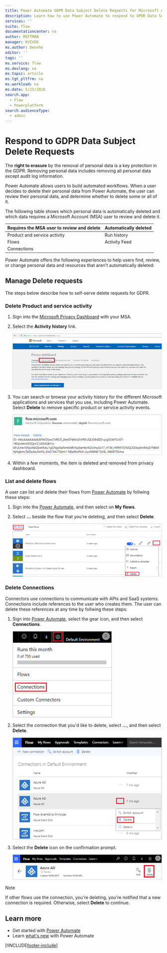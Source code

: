 ```yaml
---
title: Power Automate GDPR Data Subject Delete Requests for Microsoft Accounts (MSA) | Microsoft Docs
description: Learn how to use Power Automate to respond to GPDR Data Subject Delete Requests for Microsoft Accounts.
services: ''
suite: flow
documentationcenter: na
author: MSFTMAN
manager: KVIVEK
ms.author: Deonhe
editor: ''
tags: ''
ms.service: flow
ms.devlang: na
ms.topic: article
ms.tgt_pltfrm: na
ms.workload: na
ms.date: 5/25/2018
search.app: 
  - Flow
  - Powerplatform
search.audienceType: 
  - admin
---
```

# Respond to GDPR Data Subject Delete Requests


The **right to erasure** by the removal of personal data is a key protection in the GDPR. Removing personal data includes removing all personal data except audit log information.

Power Automate allows users to build automated workflows. When a user decides to delete their personal data from Power Automate, the user can review their personal data, and determine whether to delete some or all of it.

The following table shows which personal data is automatically deleted and which data requires a Microsoft Account (MSA) user to review and delete it.

|Requires the MSA user to review and delete|Automatically deleted|
|------|------|
|Product and service activity|Run history|
|Flows|Activity Feed|
|Connections||

Power Automate offers the following experiences to help users find, review, or change personal data and resources that aren't automatically deleted:

## Manage Delete requests

The steps below describe how to self-serve delete requests for GDPR.

### Delete Product and service activity

1. Sign into the [Microsoft Privacy Dashboard](https://account.microsoft.com/privacy/) with your MSA.
1. Select the **Activity history** link.

    ![Activity History](./media/gdpr-dsr-export-msa/activityhistory.png)

1. You can search or browse your activity history for the different Microsoft applications and services that you use, including Power Automate. Select **Delete** to remove specific product or service activity events.

    ![Delete Event](./media/gdpr-dsr-delete-msa/deleteevent.png)

1. Within a few moments, the item is deleted and removed from privacy dashboard.

### List and delete flows

A user can list and delete their flows from [Power Automate](https://flow.microsoft.com) by follwing these steps:

1. Sign into the [Power Automate](https://flow.microsoft.com), and then select on **My flows**.

1. Select **...** beside the flow that you're deleting, and then select **Delete**.

    ![Delete Event](./media/gdpr-dsr-delete-msa/deleteflow.png)

### Delete Connections

Connectors use connections to communicate with APIs and SaaS systems. Connections include references to the user who creates them. The user can delete these references at any time by follwing these steps:

1. Sign into [Power Automate](https://flow.microsoft.com), select the gear icon, and then select **Connections**.

    ![Delete Event](./media/gdpr-dsr-delete-msa/deleteconnections.png)

1. Select the connection that you'd like to delete, select **...**, and then select **Delete**.

    ![Delete Event](./media/gdpr-dsr-delete-msa/delete-connection.png)

1. Select the **Delete** icon on the confirmation prompt.

    ![Delete Event](./media/gdpr-dsr-delete-msa/confirmdelete.png)

> [!NOTE]
> If other flows use the connection, you're deleting, you're notified that a new connection is required. Otherwise, select **Delete** to continue.
>
>

## Learn more

* Get started with [Power Automate](getting-started.md)
* Learn [what's new](release-notes.md) with Power Automate


[!INCLUDE[footer-include](includes/footer-banner.md)]